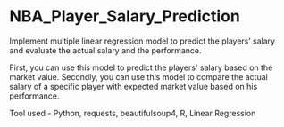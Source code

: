 # NBA_Player_Salary_Prediction
Implement multiple linear regression model to predict the players’ salary and evaluate the actual salary and the performance.

First, you can use this model to predict the players' salary based on the market value. Secondly, you can use this model to compare the actual salary of a specific player with expected market value based on his performance.

Tool used - Python, requests, beautifulsoup4, R, Linear Regression 
